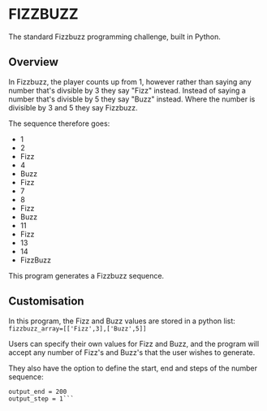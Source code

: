 # FIZZBUZZ
 
The standard Fizzbuzz programming challenge, built in Python.

## Overview
In Fizzbuzz, the player counts up from 1, however rather than saying any number that's divsible by 3 they say "Fizz" instead. Instead of saying a number that's divisble by 5 they say "Buzz" instead. Where the number is divisible by 3 and 5 they say Fizzbuzz.

The sequence therefore goes: 

* 1  
* 2  
* Fizz  
* 4  
* Buzz  
* Fizz  
* 7  
* 8  
* Fizz  
* Buzz  
* 11  
* Fizz  
* 13  
* 14  
* FizzBuzz  

This program generates a Fizzbuzz sequence.

## Customisation
In this program, the Fizz and Buzz values are stored in a python list:  
```fizzbuzz_array=[['Fizz',3],['Buzz',5]]```

Users can specify their own values for Fizz and Buzz, and the program will accept any number of Fizz's and Buzz's that the user wishes to generate.

They also have the option to define the start, end and steps of the number sequence:

```output_start = 1  
output_end = 200
output_step = 1```

